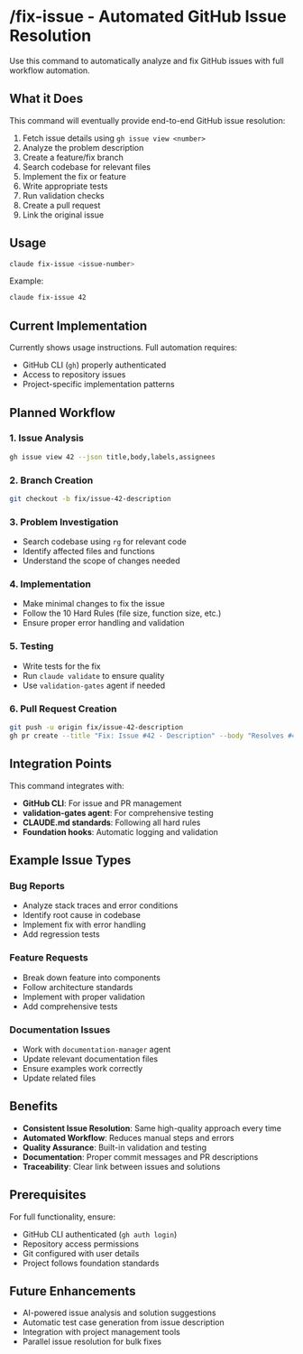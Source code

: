 # /fix-issue - Automated GitHub Issue Resolution

Use this command to automatically analyze and fix GitHub issues with full workflow automation.

## What it Does

This command will eventually provide end-to-end GitHub issue resolution:
1. Fetch issue details using `gh issue view <number>`
2. Analyze the problem description
3. Create a feature/fix branch
4. Search codebase for relevant files
5. Implement the fix or feature
6. Write appropriate tests
7. Run validation checks
8. Create a pull request
9. Link the original issue

## Usage

```bash
claude fix-issue <issue-number>
```

Example:
```bash
claude fix-issue 42
```

## Current Implementation

Currently shows usage instructions. Full automation requires:
- GitHub CLI (`gh`) properly authenticated
- Access to repository issues
- Project-specific implementation patterns

## Planned Workflow

### 1. Issue Analysis
```bash
gh issue view 42 --json title,body,labels,assignees
```

### 2. Branch Creation
```bash
git checkout -b fix/issue-42-description
```

### 3. Problem Investigation
- Search codebase using `rg` for relevant code
- Identify affected files and functions
- Understand the scope of changes needed

### 4. Implementation
- Make minimal changes to fix the issue
- Follow the 10 Hard Rules (file size, function size, etc.)
- Ensure proper error handling and validation

### 5. Testing
- Write tests for the fix
- Run `claude validate` to ensure quality
- Use `validation-gates` agent if needed

### 6. Pull Request Creation
```bash
git push -u origin fix/issue-42-description
gh pr create --title "Fix: Issue #42 - Description" --body "Resolves #42\n\n- Fixed X\n- Added tests for Y"
```

## Integration Points

This command integrates with:
- **GitHub CLI**: For issue and PR management
- **validation-gates agent**: For comprehensive testing
- **CLAUDE.md standards**: Following all hard rules
- **Foundation hooks**: Automatic logging and validation

## Example Issue Types

### Bug Reports
- Analyze stack traces and error conditions
- Identify root cause in codebase
- Implement fix with error handling
- Add regression tests

### Feature Requests
- Break down feature into components
- Follow architecture standards
- Implement with proper validation
- Add comprehensive tests

### Documentation Issues
- Work with `documentation-manager` agent
- Update relevant documentation files
- Ensure examples work correctly
- Update related files

## Benefits

- **Consistent Issue Resolution**: Same high-quality approach every time
- **Automated Workflow**: Reduces manual steps and errors
- **Quality Assurance**: Built-in validation and testing
- **Documentation**: Proper commit messages and PR descriptions
- **Traceability**: Clear link between issues and solutions

## Prerequisites

For full functionality, ensure:
- GitHub CLI authenticated (`gh auth login`)
- Repository access permissions
- Git configured with user details
- Project follows foundation standards

## Future Enhancements

- AI-powered issue analysis and solution suggestions
- Automatic test case generation from issue description
- Integration with project management tools
- Parallel issue resolution for bulk fixes